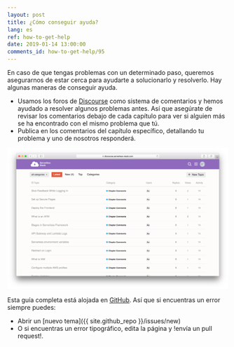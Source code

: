 ```yaml
---
layout: post
title: ¿Cómo conseguir ayuda?
lang: es
ref: how-to-get-help
date: 2019-01-14 13:00:00
comments_id: how-to-get-help/95
---
```


En caso de que tengas problemas con un determinado paso, queremos asegurarnos de estar cerca para ayudarte a solucionarlo y resolverlo. Hay algunas maneras de conseguir ayuda.

- Usamos los foros de [Discourse]({{site.forum_url}}) como sistema de comentarios y hemos ayudado a resolver algunos problemas antes. Así que asegúrate de revisar los comentarios debajo de cada capítulo para ver si alguien más se ha encontrado con el mismo problema que tú.
- Publica en los comentarios del capítulo específico, detallando tu problema y uno de nosotros responderá.

![Captura del foro de Discourse de SST](/assets/serverless-stack-discourse-forums.png)

Esta guía completa está alojada en [GitHub]({{site.github_repo}}). Así que si encuentras un error siempre puedes:

- Abrir un [nuevo tema]({{ site.github_repo }}/issues/new)
- O si encuentras un error tipográfico, edita la página y !envía un pull request!.
